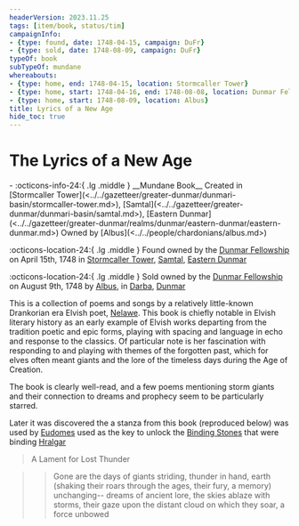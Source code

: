 ```yaml
---
headerVersion: 2023.11.25
tags: [item/book, status/tim]
campaignInfo:
- {type: found, date: 1748-04-15, campaign: DuFr}
- {type: sold, date: 1748-08-09, campaign: DuFr}
typeOf: book
subTypeOf: mundane
whereabouts:
- {type: home, end: 1748-04-15, location: Stormcaller Tower}
- {type: home, start: 1748-04-16, end: 1748-08-08, location: Dunmar Fellowship}
- {type: home, start: 1748-08-09, location: Albus}
title: Lyrics of a New Age
hide_toc: true
---
```

# The Lyrics of a New Age
<div class="grid cards ext-narrow-margin ext-one-column" markdown>
- :octicons-info-24:{ .lg .middle } __Mundane Book__  
   Created in [Stormcaller Tower](<../../gazetteer/greater-dunmar/dunmari-basin/stormcaller-tower.md>), [Samtal](<../../gazetteer/greater-dunmar/dunmari-basin/samtal.md>), [Eastern Dunmar](<../../gazetteer/greater-dunmar/realms/dunmar/eastern-dunmar/eastern-dunmar.md>)  
   Owned by [Albus](<../../people/chardonians/albus.md>)  
</div>



:octicons-location-24:{ .lg .middle } Found owned by the [Dunmar Fellowship](<../../people/pcs/dunmar-fellowship/dunmar-fellowship.md>) on April 15th, 1748 in [Stormcaller Tower](<../../gazetteer/greater-dunmar/dunmari-basin/stormcaller-tower.md>), [Samtal](<../../gazetteer/greater-dunmar/dunmari-basin/samtal.md>), [Eastern Dunmar](<../../gazetteer/greater-dunmar/realms/dunmar/eastern-dunmar/eastern-dunmar.md>)  



:octicons-location-24:{ .lg .middle } Sold owned by the [Dunmar Fellowship](<../../people/pcs/dunmar-fellowship/dunmar-fellowship.md>) on August 9th, 1748 by [Albus](<../../people/chardonians/albus.md>), in [Darba](<../../gazetteer/greater-dunmar/realms/dunmar/coastal-dunmar/darba/darba.md>), [Dunmar](<../../gazetteer/greater-dunmar/realms/dunmar/dunmar.md>)  


This is a collection of poems and songs by a relatively little-known Drankorian era Elvish poet, [Nelawe](<../../people/elves/nelawe.md>). This book is chiefly notable in Elvish literary history as an early example of Elvish works departing from the tradition poetic and epic forms, playing with spacing and language in echo and response to the classics. Of particular note is her fascination with responding to and playing with themes of the forgotten past, which for elves often meant giants and the lore of the timeless days during the Age of Creation. 

The book is clearly well-read, and a few poems mentioning storm giants and their connection to dreams and prophecy seem to be particularly starred. 


Later it was discovered the a stanza from this book (reproduced below) was used by [Eudomes](<../../people/historical-figures/eudomes.md>) used as the key to unlock the [Binding Stones](<../../campaigns/dunmari-frontier/treasure/treasure-from-stormcaller-tower/binding-stones.md>) that were binding [Hralgar](<../../people/giants/hralgar.md>)

>A Lament for Lost Thunder

>>Gone are the days of giants striding, thunder in hand, earth    (shaking
>>their roars through the ages, their fury, a memory) unchanging--
>>dreams of ancient lore, the skies ablaze with storms, their gaze
>>upon the distant cloud on which they soar, a force unbowed 

